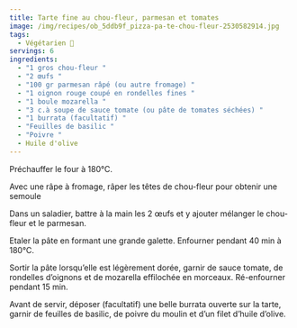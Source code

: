 ```yaml
---
title: Tarte fine au chou-fleur, parmesan et tomates
image: /img/recipes/ob_5ddb9f_pizza-pa-te-chou-fleur-2530582914.jpg
tags:
  - Végétarien 🌱
servings: 6
ingredients:
  - "1 gros chou-fleur "
  - "2 œufs "
  - "100 gr parmesan râpé (ou autre fromage) "
  - "1 oignon rouge coupé en rondelles fines "
  - "1 boule mozarella "
  - "3 c.à soupe de sauce tomate (ou pâte de tomates séchées) "
  - "1 burrata (facultatif) "
  - "Feuilles de basilic "
  - "Poivre "
  - Huile d'olive
---
```

Préchauffer le four à 180°C.

Avec une râpe à fromage, râper les têtes de chou-fleur pour obtenir une semoule

Dans un saladier, battre à la main les 2 œufs et y ajouter mélanger le chou-fleur et le parmesan.

Etaler la pâte en formant une grande galette. Enfourner pendant 40 min à 180°C.

Sortir la pâte lorsqu’elle est légèrement dorée, garnir de sauce tomate, de rondelles d’oignons et de mozarella effilochée en morceaux. Ré-enfourner pendant 15 min.

Avant de servir, déposer (facultatif) une belle burrata ouverte sur la tarte, garnir de feuilles de basilic, de poivre du moulin et d’un filet d’huile d’olive.